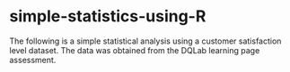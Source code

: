 # simple-statistics-using-R
The following is a simple statistical analysis using a customer satisfaction level dataset. The data was obtained from the DQLab learning page assessment.
